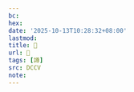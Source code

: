 ```yaml
---
bc:
hex:
date: '2025-10-13T10:28:32+08:00'
lastmod:
title: 􃗭
url: 􃗭
tags: [譐]
src: DCCV
note:
---
```

